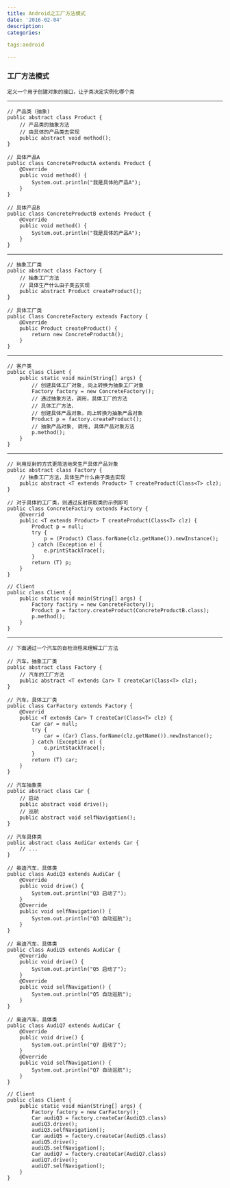 ```yaml
---
title: Android之工厂方法模式
date: '2016-02-04'
description:
categories:

tags:android

---
```


>

### 工厂方法模式

>

	定义一个用于创建对象的接口，让子类决定实例化哪个类

>

---

>

	// 产品类（抽象)
	public abstract class Product {
		// 产品类的抽象方法
		// 由具体的产品类去实现
		public abstract void method();
	}

	// 具体产品A
	public class ConcreteProductA extends Product {
		@Override
		public void method() {
			System.out.println("我是具体的产品A");
		}
	}

	// 具体产品B
	public class ConcreteProductB extends Product {
		@Override
		public void method() {
			System.out.println("我是具体的产品A");
		}
	}

>

---

>

	// 抽象工厂类
	public abstract class Factory {
		// 抽象工厂方法
		// 具体生产什么由子类去实现
		public abstract Product createProduct();
	}

	// 具体工厂类
	public Class ConcreteFactory extends Factory {
		@Override
		public Product createProduct() {
			return new ConcreteProductA();
		}
	}

>

---

>

	// 客户类
	public class Client {
		public static void main(String[] args) {
			// 创建具体工厂对象, 向上转换为抽象工厂对象
			Factory factory = new ConcreteFactory();
			// 通过抽象方法，调用，具体工厂的方法
			// 具体工厂方法，
			// 创建具体产品对象，向上转换为抽象产品对象
			Product p = factory.createProduct();
			// 抽象产品对象, 调用, 具体产品对象方法
			p.method();
		}
	}

>

---

>

	// 利用反射的方式更简洁地来生产具体产品对象
	public abstract class Factory {
		// 抽象工厂方法，具体生产什么由子类去实现
		public abstract <T extends Product> T createProduct(Class<T> clz);
	}

	// 对于具体的工厂类，则通过反射获取类的示例即可
	public class ConcreteFactiry extends Factory {
		@Overrid
		public <T extends Product> T createProduct(Class<T> clz) {
			Product p = null;
			try {
				p = (Product) Class.forName(clz.getName()).newInstance();
			} catch (Exception e) {
				e.printStackTrace();
			}
			return (T) p;
		}
	}

	// Client
	public class Client {
		public static void main(String[] args) {
			Factory factiry = new ConcreteFactory();
			Product p = factory.createProduct(ConcreteProductB.class);
			p.method();
		}
	}

>

---

>

	// 下面通过一个汽车的自检流程来理解工厂方法

	// 汽车，抽象工厂类
	public abstract class Factory {
		// 汽车的工厂方法
		public abstract <T extends Car> T createCar(Class<T> clz);
	}

	// 汽车，具体工厂类
	public class CarFactory extends Factory {
		@Overrid
		public <T extends Car> T createCar(Class<T> clz) {
			Car car = null;
			try {
				car = (Car) Class.forName(clz.getName()).newInstance();
			} catch (Exception e) {
				e.printStackTrace();
			}
			return (T) car;
		}
	}

	// 汽车抽象类
	public abstract class Car {
		// 启动
		public abstract void drive();
		// 巡航
		public abstract void selfNavigation();
	}

	// 汽车具体类
	public abstract class AudiCar extends Car {
		// ...
	}	

	// 奥迪汽车，具体类
	public class AudiQ3 extends AudiCar {
		@Override
		public void drive() {
			System.out.println("Q3 启动了");
		}
		@Override
		public void selfNavigation() {
			System.out.println("Q3 自动巡航");
		}	
	}

	// 奥迪汽车，具体类
	public class AudiQ5 extends AudiCar {
		@Override
		public void drive() {
			System.out.println("Q5 启动了");
		}
		@Override
		public void selfNavigation() {
			System.out.println("Q5 自动巡航");
		}		
	}

	// 奥迪汽车，具体类
	public class AudiQ7 extends AudiCar {
		@Override
		public void drive() {
			System.out.println("Q7 启动了");
		}
		@Override
		public void selfNavigation() {
			System.out.println("Q7 自动巡航");
		}		
	}

	// Client
	public class Client {
		public static void mian(String[] args) {
			Factory factory = new CarFactory();
			Car audiQ3 = factory.createCar(AudiQ3.class)
			audiQ3.drive();
			audiQ3.selfNavigation();
			Car audiQ5 = factory.createCar(AudiQ5.class)
			audiQ5.drive();
			audiQ5.selfNavigation();
			Car audiQ7 = factory.createCar(AudiQ7.class)
			audiQ7.drive();
			audiQ7.selfNavigation();
		}
	}	
	

